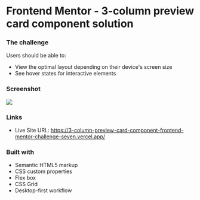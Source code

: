 # Frontend Mentor - 3-column preview card component solution



### The challenge

Users should be able to:

- View the optimal layout depending on their device's screen size
- See hover states for interactive elements

### Screenshot

![](./screenshot.jpg)



### Links

- Live Site URL: https://3-column-preview-card-component-frontend-mentor-challenge-seven.vercel.app/

### Built with

- Semantic HTML5 markup
- CSS custom properties
- Flex box
- CSS Grid
- Desktop-first workflow
